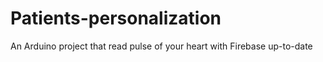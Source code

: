 # Patients-personalization
An Arduino project that read pulse of your heart with Firebase up-to-date
